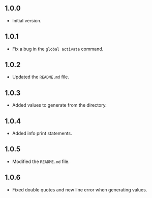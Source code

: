 ## 1.0.0

- Initial version.

## 1.0.1

- Fix a bug in the `global activate` command.

## 1.0.2

- Updated the `README.md` file.

## 1.0.3

- Added values to generate from the directory.

## 1.0.4

- Added info print statements.

## 1.0.5

- Modified the `README.md` file.

## 1.0.6

- Fixed double quotes and new line error when generating values.
